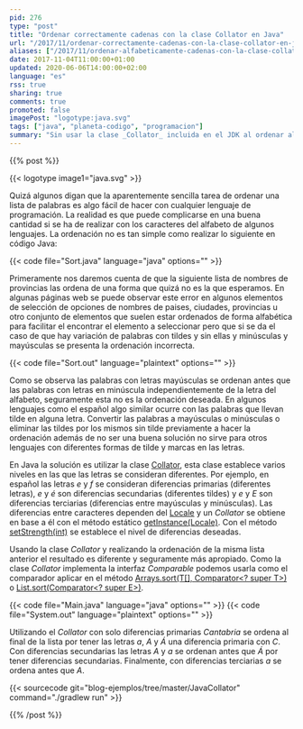 ```yaml
---
pid: 276
type: "post"
title: "Ordenar correctamente cadenas con la clase Collator en Java"
url: "/2017/11/ordenar-correctamente-cadenas-con-la-clase-collator-en-java/"
aliases: ["/2017/11/ordenar-alfabeticamente-cadenas-con-la-clase-collator-en-java/"]
date: 2017-11-04T11:00:00+01:00
updated: 2020-06-06T14:00:00+02:00
language: "es"
rss: true
sharing: true
comments: true
promoted: false
imagePost: "logotype:java.svg"
tags: ["java", "planeta-codigo", "programacion"]
summary: "Sin usar la clase _Collator_ incluida en el JDK al ordenar alfabéticamente una lista de cadenas obtendremos en algún caso un resultado que nos extrañará y seguramente no sea lo esperado. La clase _String_ implementa la interfaz _Comprable_ pero esta ordenación es en base al valor del código _unicode_ sin tener en cuenta los diferentes niveles de diferencias propios del idioma para algunos caracteres de la cadena como tildes o caracteres únicos como la _ñ_. La forma correcta de ordenar cadenas en Java es utilizando la clase _Collator_."
---
```


{{% post %}}

{{< logotype image1="java.svg" >}}

Quizá algunos digan que la aparentemente sencilla tarea de ordenar una lista de palabras es algo fácil de hacer con cualquier lenguaje de programación. La realidad es que puede complicarse en una buena cantidad si se ha de realizar con los caracteres del alfabeto de algunos lenguajes. La ordenación no es tan simple como realizar lo siguiente en código Java:

{{< code file="Sort.java" language="java" options="" >}}

Primeramente nos daremos cuenta de que la siguiente lista de nombres de provincias las ordena de una forma que quizá no es la que esperamos. En algunas páginas web se puede observar este error en algunos elementos de selección de opciones de nombres de paises, ciudades, provincias u otro conjunto de elementos que suelen estar ordenados de forma alfabética para facilitar el encontrar el elemento a seleccionar pero que si se da el caso de que hay variación de palabras con tildes y sin ellas y minúsculas y mayúsculas se presenta la ordenación incorrecta.

{{< code file="Sort.out" language="plaintext" options="" >}}

Como se observa las palabras con letras mayúsculas se ordenan antes que las palabras con letras en minúscula independientemente de la letra del alfabeto, seguramente esta no es la ordenación deseada. En algunos lenguajes como el español algo similar ocurre con las palabras que llevan tilde en alguna letra. Convertir las palabras a mayúsculas o minúsculas o eliminar las tildes por los mismos sin tilde previamente a hacer la ordenación además de no ser una buena solución no sirve para otros lenguajes con diferentes formas de tilde y marcas en las letras.

En Java la solución es utilizar la clase [Collator](https://docs.oracle.com/javase/9/docs/api/java/text/Collator.html), esta clase establece varios niveles en las que las letras se consideran diferentes. Por ejemplo, en español las letras _e_ y _f_ se consideran diferencias primarias (diferentes letras), _e_ y _é_ son diferencias secundarias (diferentes tildes) y _e_ y _E_ son diferencias terciarias (diferencias entre mayúsculas y minúsculas). Las diferencias entre caracteres dependen del [Locale](https://docs.oracle.com/javase/9/docs/api/java/util/Locale.html) y un _Collator_ se obtiene en base a él con el método estático [getInstance​(Locale)](https://docs.oracle.com/javase/9/docs/api/java/text/Collator.html#getInstance-java.util.Locale-). Con el método [setStrength(int)](https://docs.oracle.com/javase/9/docs/api/java/text/Collator.html#setStrength-int-) se establece el nivel de diferencias deseadas.

Usando la clase _Collator_ y realizando la ordenación de la misma lista anterior el resultado es diferente y seguramente más apropiado. Como la clase _Collator_ implementa la interfaz _Comparable_ podemos usarla como el comparador aplicar en el método [Arrays.sort(T[], Comparator<? super T>)](https://docs.oracle.com/javase/9/docs/api/java/util/Arrays.html#sort-T:A-java.util.Comparator-) o [List.sort(Comparator<? super E>)](https://docs.oracle.com/javase/9/docs/api/java/util/List.html#sort-java.util.Comparator-).

{{< code file="Main.java" language="java" options="" >}}
{{< code file="System.out" language="plaintext" options="" >}}

Utilizando el _Collator_ con solo diferencias primarias _Cantabria_ se ordena al final de la lista por tener las letras _a_, _A_ y _Á_ una diferencia primaria con _C_. Con diferencias secundarias las letras _A_ y _a_ se ordenan antes que _Á_ por tener diferencias secundarias. Finalmente, con diferencias terciarias _a_ se ordena antes que _A_. 

{{< sourcecode git="blog-ejemplos/tree/master/JavaCollator" command="./gradlew run" >}}

{{% /post %}}
